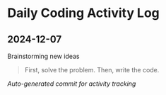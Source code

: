 # Daily Coding Activity Log

## 2024-12-07

Brainstorming new ideas

> First, solve the problem. Then, write the code.

*Auto-generated commit for activity tracking*
